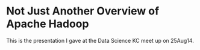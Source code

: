 # Not Just Another Overview of Apache Hadoop
This is the presentation I gave at the Data Science KC meet up on 25Aug14.
